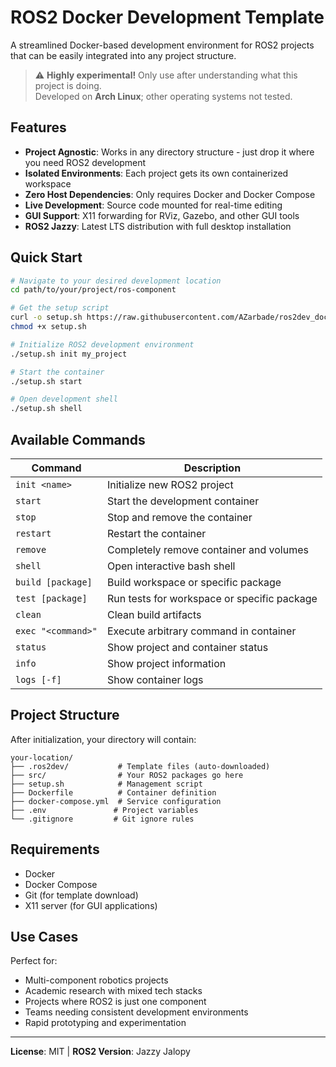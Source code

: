 # ROS2 Docker Development Template

A streamlined Docker-based development environment for ROS2 projects that can be easily integrated into any project structure.

> ⚠️ **Highly experimental!** Only use after understanding what this project is doing.  
> Developed on **Arch Linux**; other operating systems not tested.

## Features

- **Project Agnostic**: Works in any directory structure - just drop it where you need ROS2 development
- **Isolated Environments**: Each project gets its own containerized workspace
- **Zero Host Dependencies**: Only requires Docker and Docker Compose
- **Live Development**: Source code mounted for real-time editing
- **GUI Support**: X11 forwarding for RViz, Gazebo, and other GUI tools
- **ROS2 Jazzy**: Latest LTS distribution with full desktop installation

## Quick Start

```bash
# Navigate to your desired development location
cd path/to/your/project/ros-component

# Get the setup script
curl -o setup.sh https://raw.githubusercontent.com/AZarbade/ros2dev_docker_template/master/setup.sh
chmod +x setup.sh

# Initialize ROS2 development environment
./setup.sh init my_project

# Start the container
./setup.sh start

# Open development shell
./setup.sh shell
```

## Available Commands

| Command | Description |
|---------|-------------|
| `init <name>` | Initialize new ROS2 project |
| `start` | Start the development container |
| `stop` | Stop and remove the container |
| `restart` | Restart the container |
| `remove` | Completely remove container and volumes |
| `shell` | Open interactive bash shell |
| `build [package]` | Build workspace or specific package |
| `test [package]` | Run tests for workspace or specific package |
| `clean` | Clean build artifacts |
| `exec "<command>"` | Execute arbitrary command in container |
| `status` | Show project and container status |
| `info` | Show project information |
| `logs [-f]` | Show container logs |

## Project Structure

After initialization, your directory will contain:
```
your-location/
├── .ros2dev/           # Template files (auto-downloaded)
├── src/                # Your ROS2 packages go here
├── setup.sh            # Management script
├── Dockerfile          # Container definition
├── docker-compose.yml  # Service configuration
├── .env               # Project variables
└── .gitignore         # Git ignore rules
```

## Requirements

- Docker
- Docker Compose
- Git (for template download)
- X11 server (for GUI applications)

## Use Cases

Perfect for:
- Multi-component robotics projects
- Academic research with mixed tech stacks  
- Projects where ROS2 is just one component
- Teams needing consistent development environments
- Rapid prototyping and experimentation

---

**License**: MIT | **ROS2 Version**: Jazzy Jalopy
